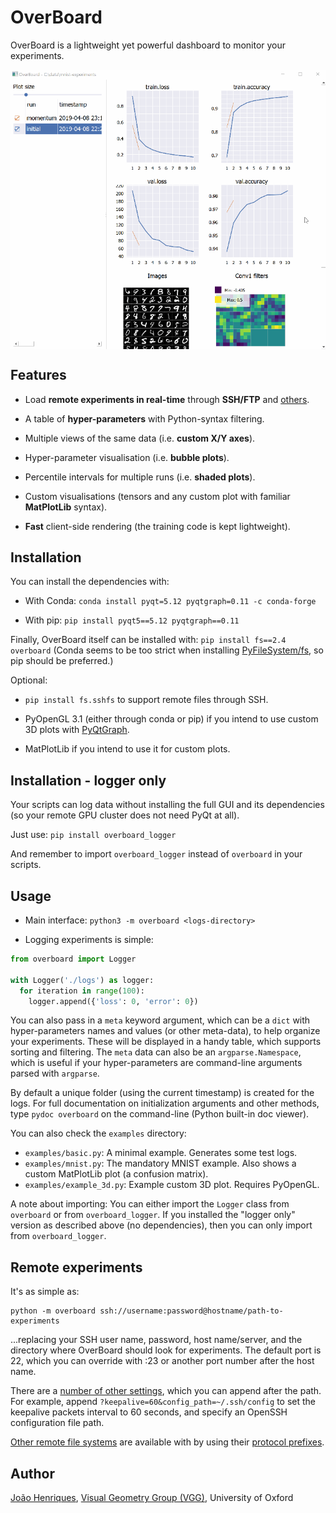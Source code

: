 # OverBoard
OverBoard is a lightweight yet powerful dashboard to monitor your experiments.

<p align="center">
<img align="center" alt="editor" src="https://raw.githubusercontent.com/jotaf98/overboard/master/demo.gif" />
</p>


## Features

- Load **remote experiments in real-time** through **SSH/FTP** and [others](https://www.pyfilesystem.org/page/index-of-filesystems/).

- A table of **hyper-parameters** with Python-syntax filtering.

- Multiple views of the same data (i.e. **custom X/Y axes**).

- Hyper-parameter visualisation (i.e. **bubble plots**).

- Percentile intervals for multiple runs (i.e. **shaded plots**).

- Custom visualisations (tensors and any custom plot with familiar **MatPlotLib** syntax).

- **Fast** client-side rendering (the training code is kept lightweight).



## Installation

You can install the dependencies with:

- With Conda: `conda install pyqt=5.12 pyqtgraph=0.11 -c conda-forge`

- With pip: `pip install pyqt5==5.12 pyqtgraph==0.11`

Finally, OverBoard itself can be installed with: `pip install fs==2.4 overboard`
(Conda seems to be too strict when installing [PyFileSystem/fs](https://www.pyfilesystem.org), so pip should be preferred.)

Optional:
- `pip install fs.sshfs` to support remote files through SSH.

- PyOpenGL 3.1 (either through conda or pip) if you intend to use custom 3D plots with [PyQtGraph](https://pyqtgraph.readthedocs.io/en/latest/3dgraphics.html).

- MatPlotLib if you intend to use it for custom plots.



## Installation - logger only

Your scripts can log data without installing the full GUI and its dependencies (so your remote GPU cluster does not need PyQt at all).

Just use: `pip install overboard_logger`

And remember to import `overboard_logger` instead of `overboard` in your scripts.


## Usage

- Main interface: `python3 -m overboard <logs-directory>`

- Logging experiments is simple:
```python
from overboard import Logger

with Logger('./logs') as logger:
  for iteration in range(100):
    logger.append({'loss': 0, 'error': 0})
```

You can also pass in a `meta` keyword argument, which can be a `dict` with hyper-parameters names and values (or other meta-data), to help organize your experiments. These will be displayed in a handy table, which supports sorting and filtering. The `meta` data can also be an `argparse.Namespace`, which is useful if your hyper-parameters are command-line arguments parsed with `argparse`.

By default a unique folder (using the current timestamp) is created for the logs. For full documentation on initialization arguments and other methods, type `pydoc overboard` on the command-line (Python built-in doc viewer).

You can also check the `examples` directory:

- `examples/basic.py`: A minimal example. Generates some test logs.
- `examples/mnist.py`: The mandatory MNIST example. Also shows a custom MatPlotLib plot (a confusion matrix).
- `examples/example_3d.py`: Example custom 3D plot. Requires PyOpenGL.

A note about importing: You can either import the `Logger` class from `overboard` or from `overboard_logger`. If you installed the "logger only" version as described above (no dependencies), then you can only import from `overboard_logger`.


## Remote experiments

It's as simple as:

```
python -m overboard ssh://username:password@hostname/path-to-experiments
```

...replacing your SSH user name, password, host name/server, and the directory where OverBoard should look for experiments. The default port is 22, which you can override with :23 or another port number after the host name.

There are a [number of other settings](https://github.com/althonos/fs.sshfs#constructor), which you can append after the path. For example, append `?keepalive=60&config_path=~/.ssh/config` to set the keepalive packets interval to 60 seconds, and specify an OpenSSH configuration file path.

[Other remote file systems](https://www.pyfilesystem.org/page/index-of-filesystems/) are available with by using their [protocol prefixes](https://docs.pyfilesystem.org/en/latest/openers.html).


## Author

[João Henriques](http://www.robots.ox.ac.uk/~joao/), [Visual Geometry Group (VGG)](http://www.robots.ox.ac.uk/~vgg/), University of Oxford

